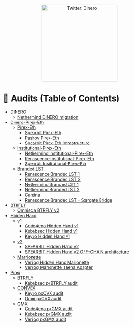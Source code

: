 <div align="center">
<p>
  <a href="https://x.com/dinero_xyz" target="_blank">
    <img alt="Twitter: Dinero" width="250" src="https://pbs.twimg.com/profile_images/1813945047093592064/vNgvmosz_400x400.png" />
  </a>
</p>
</div>

# 🔎 Audits (Table of Contents)

- [DINERO](dinero)
  - [Nethermind DINERO migration](dinero/nethermind-dinero-migration.pdf)
- [Dinero-Pirex-Eth](dinero-pirex-eth)
  - [Pirex-Eth](dinero-pirex-eth/pirex-eth)
    - [Spearbit Pirex-Eth](dinero-pirex-eth/pirex-eth/spearbit.pdf)
    - [Pashov Pirex-Eth](dinero-pirex-eth/pirex-eth/pashov.pdf)
    - [Spearbit Pirex-Eth Infrastructure](dinero-pirex-eth/pirex-eth/spearbit-infra.pdf)
  - [Institutional-Pirex-Eth](dinero-pirex-eth/institutional-pirex-eth)
    - [Nethermind Institutional-Pirex-Eth](dinero-pirex-eth/institutional-pirex-eth/nethermind.pdf)
    - [Renascence Institutional-Pirex-Eth](dinero-pirex-eth/institutional-pirex-eth/renascence.pdf)
    - [Spearbit Institutional-Pirex-Eth](dinero-pirex-eth/institutional-pirex-eth/spearbit.pdf)
  - [Branded LST](dinero-pirex-eth/branded-lst)
    - [Renascence Branded LST 1](dinero-pirex-eth/branded-lst/renascence-01.pdf)
    - [Renascence Branded LST 2](dinero-pirex-eth/branded-lst/renascence-02.pdf)
    - [Nethermind Branded LST 1](dinero-pirex-eth/branded-lst/nethermind-01.pdf)
    - [Nethermind Branded LST 2](dinero-pirex-eth/branded-lst/nethermind-02.pdf)
    - [Cantina](dinero-pirex-eth/branded-lst/cantina.pdf)
    - [Renascence Branded LST - Stargate Bridge](dinero-pirex-eth/branded-lst/renascence-stargate.pdf)
- [BTRFLY](btrfly)
  - [Omniscia BTRFLY v2](btrfly/omniscia.pdf)
- [Hidden Hand](hidden-hand)
  - [v1](hidden-hand/v1)
    - [Code4ena Hidden Hand v1](hidden-hand/v1/code4ena.pdf)
    - [Kebabsec Hidden Hand v1](hidden-hand/v1/kebabsec.pdf)
    - [Keyko Hidden Hand v1](hidden-hand/v1/keyko.pdf)
  - [v2](hidden-hand/v2)
    - [SPEARBIT Hidden Hand v2](hidden-hand/v2/spearbit.pdf)
    - [SPEARBIT Hidden Hand v2 OFF-CHAIN architecture](hidden-hand/v2/spearbit-offchain.pdf)
  - [Marrionette](hidden-hand/marionette)
    - [Verilog Hidden Hand Marionette](hidden-hand/marionette/verilog.pdf)
    - [Verilog Marionette Thena Adapter](hidden-hand/marionette/verilog-thena-adapter.pdf)
- [Pirex](pirex)
  - [BTRFLY](pirex/btrfly)
    - [Kebabsec pxBTRFLY audit](pirex/btrfly/kebabsec.pdf)
  - [CONVEX](pirex/convex)
    - [Keyko pxCVX audit](pirex/convex/keyko.pdf)
    - [Omni pxCVX audit](pirex/convex/omniscia.pdf)
  - [GMX](pirex/gmx)
    - [Code4ena pxGMX audit](pirex/gmx/code4ena.pdf)
    - [Kebabsec pxGMX audit](pirex/gmx/kebabsec.pdf)
    - [Verilog pxGMX audit](pirex/gmx/verilog.pdf)
